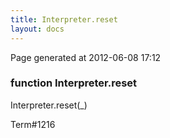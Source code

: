 ```yaml
---
title: Interpreter.reset
layout: docs
---
```


<div class="bottom_right_note">Page generated at 2012-06-08 17:12</div>
<h3><span class="minor">function</span> Interpreter.reset</h3>

Interpreter.reset(_)
<p></p>

<p><span class="extra_minor">Term#1216</span></p>
